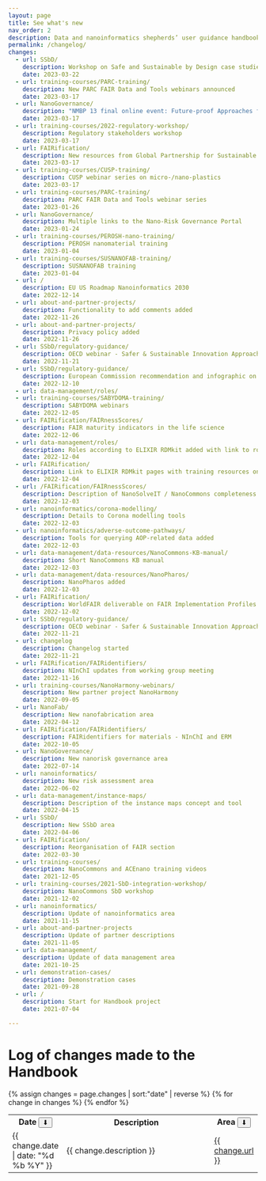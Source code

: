 ```yaml
---
layout: page
title: See what's new
nav_order: 2
description: Data and nanoinformatics shepherds’ user guidance handbook
permalink: /changelog/
changes:
  - url: SSbD/
    description: Workshop on Safe and Sustainable by Design case studies
    date: 2023-03-22
  - url: training-courses/PARC-training/
    description: New PARC FAIR Data and Tools webinars announced
    date: 2023-03-17
  - url: NanoGovernance/
    description: "NMBP 13 final online event: Future-proof Approaches for Risk Governance"
    date: 2023-03-17
  - url: training-courses/2022-regulatory-workshop/
    description: Regulatory stakeholders workshop
    date: 2023-03-17
  - url: FAIRification/
    description: New resources from Global Partnership for Sustainable Development Data and FAIR Chemistry
    date: 2023-03-17
  - url: training-courses/CUSP-training/
    description: CUSP webinar series on micro-/nano-plastics
    date: 2023-03-17
  - url: training-courses/PARC-training/
    description: PARC FAIR Data and Tools webinar series
    date: 2023-01-26
  - url: NanoGovernance/
    description: Multiple links to the Nano-Risk Governance Portal
    date: 2023-01-24
  - url: training-courses/PEROSH-nano-training/
    description: PEROSH nanomaterial training
    date: 2023-01-04
  - url: training-courses/SUSNANOFAB-training/
    description: SUSNANOFAB training
    date: 2023-01-04
  - url: /
    description: EU US Roadmap Nanoinformatics 2030
    date: 2022-12-14
  - url: about-and-partner-projects/
    description: Functionality to add comments added
    date: 2022-11-26
  - url: about-and-partner-projects/
    description: Privacy policy added
    date: 2022-11-26
  - url: SSbD/regulatory-guidance/
    description: OECD webinar - Safer & Sustainable Innovation Approach for More Sustainable Nanomaterials & Nano-enabled
    date: 2022-11-21
  - url: SSbD/regulatory-guidance/
    description: European Commission recommendation and infographic on SSbD
    date: 2022-12-10
  - url: data-management/roles/
  - url: training-courses/SABYDOMA-training/
    description: SABYDOMA webinars
    date: 2022-12-05
  - url: FAIRification/FAIRnessScores/
    description: FAIR maturity indicators in the life science
    date: 2022-12-06
  - url: data-management/roles/
    description: Roles according to ELIXIR RDMkit added with link to role specific training resources.
    date: 2022-12-04
  - url: FAIRification/
    description: Link to ELIXIR RDMkit pages with training resources on the data life cycle, roles and FAIRification tools added.
    date: 2022-12-04
  - url: /FAIRification/FAIRnessScores/
    description: Description of NanoSolveIT / NanoCommons completeness score
    date: 2022-12-03
  - url: nanoinformatics/corona-modelling/
    description: Details to Corona modelling tools
    date: 2022-12-03
  - url: nanoinformatics/adverse-outcome-pathways/
    description: Tools for querying AOP-related data added
    date: 2022-12-03
  - url: data-management/data-resources/NanoCommons-KB-manual/
    description: Short NanoCommons KB manual
    date: 2022-12-03
  - url: data-management/data-resources/NanoPharos/
    description: NanoPharos added
    date: 2022-12-03
  - url: FAIRification/
    description: WorldFAIR deliverable on FAIR Implementation Profiles and FAIR Connect (platform providing information on FAIR Supporting Resources) added.
    date: 2022-12-02
  - url: SSbD/regulatory-guidance/
    description: OECD webinar - Safer & Sustainable Innovation Approach for More Sustainable Nanomaterials & Nano-enabled
    date: 2022-11-21
  - url: changelog
    description: Changelog started
    date: 2022-11-21
  - url: FAIRification/FAIRidentifiers/
    description: NInChI updates from working group meeting
    date: 2022-11-16
  - url: training-courses/NanoHarmony-webinars/
    description: New partner project NanoHarmony
    date: 2022-09-05
  - url: NanoFab/
    description: New nanofabrication area
    date: 2022-04-12
  - url: FAIRification/FAIRidentifiers/
    description: FAIRidentifiers for materials - NInChI and ERM
    date: 2022-10-05
  - url: NanoGovernance/
    description: New nanorisk governance area
    date: 2022-07-14
  - url: nanoinformatics/
    description: New risk assessment area
    date: 2022-06-02
  - url: data-management/instance-maps/
    description: Description of the instance maps concept and tool
    date: 2022-04-15
  - url: SSbD/
    description: New SSbD area
    date: 2022-04-06
  - url: FAIRification/
    description: Reorganisation of FAIR section
    date: 2022-03-30
  - url: training-courses/
    description: NanoCommons and ACEnano training videos
    date: 2021-12-05
  - url: training-courses/2021-SbD-integration-workshop/
    description: NanoCommons SbD workshop
    date: 2021-12-02
  - url: nanoinformatics/
    description: Update of nanoinformatics area
    date: 2021-11-15
  - url: about-and-partner-projects
    description: Update of partner descriptions
    date: 2021-11-05
  - url: data-management/
    description: Update of data management area
    date: 2021-10-25
  - url: demonstration-cases/
    description: Demonstration cases
    date: 2021-09-28
  - url: /
    description: Start for Handbook project
    date: 2021-07-04

---
```

# Log of changes made to the Handbook 
<table  id="table-changelog">
{% assign changes = page.changes | sort:"date" | reverse %} 
  <tr>
    <th>Date <button onclick="sortTable(0)">&#11015;</button></th>
    <th width="70%">Description</th>
    <th>Area <button onclick="sortTable(2)">&#11015;</button></th>
  </tr>
{% for change in changes %}
    <tr>
      <td>{{ change.date  | date: "%d %b %Y" }}</td>
      <td width="70%">{{ change.description }}</td>
      <td><a href="{{ site.baseurl }}/{{ change.url }}">{{ change.url }}</a></td>
    </tr>
{% endfor %}
</table>

<script>
function sortTable(n) {
  var table, rows, switching, i, x, y, shouldSwitch, dir, switchcount = 0;
  table = document.getElementById("table-changelog");
  switching = true;

  dir = "asc";

  while (switching) {
    switching = false;
    rows = table.rows;
    for (i = 1; i < (rows.length - 1); i++) {
      shouldSwitch = false;

      x = rows[i].getElementsByTagName("TD")[n];
      y = rows[i + 1].getElementsByTagName("TD")[n];
      
      xdate = Date.parse(x.innerHTML);
      ydate = Date.parse(y.innerHTML);
      
      if (dir == "asc") {
        if (isNaN(xdate) || isNaN(xdate)) {
          if (x.innerHTML.toLowerCase() > y.innerHTML.toLowerCase()) {
            shouldSwitch = true;
            break;
          }
        } else {
          if (xdate > ydate) {
            shouldSwitch = true;
            break;
          }
        }
      } else if (dir == "desc") {
        if (isNaN(xdate) || isNaN(xdate)) {
          if (x.innerHTML.toLowerCase() < y.innerHTML.toLowerCase()) {
            shouldSwitch = true;
            break;
          }
        } else {
          if (xdate < ydate) {
              shouldSwitch = true;
              break;
          }
        }
      }
    }
    if (shouldSwitch) {
      rows[i].parentNode.insertBefore(rows[i + 1], rows[i]);
      switching = true;
      switchcount ++;
    } else {
      if (switchcount == 0 && dir == "asc") {
        dir = "desc";
        switching = true;
      }
    }
  }
}
</script>
